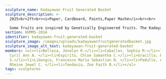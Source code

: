 ```yaml
---
sculpture_name: Kadayawan Fruit Generated Basket
sculpture_description: >-
  2025<br>2ft<br><i>Paper, Cardboard, Paints,Paper Maché</i><br><br>

  Some fruits are inspired by Genetically Engineered fruits. The Kadayawan Festival took its pride with their Fruit Basket which showcases lots of fruits from their culture and province. It is evident that some fruits are shaped robotically to highlight how Genetically Engineered fruits differ from the naturally produced ones.
section: HUMMS-201A
identifier: kadayawan-fruit-generated-basket
sculpture_image: /images/uploads/kadayawanfruitgeneratedbasket.jpg
sculpture_image_alt_text: kadayawan-fruit-generated-basket
members: <ul><li>Belleza, Jenelyn R.</li><li>Caballes. Sophia M.</li><li>Dome,
  Cyril Ann A. </li><li>Espiritu, Chloe Samantha C.</li><li>Gracilla, Benzel
  S.</li><li>Libongco, Francesco Maria Sebastian N. </li><li>Padulle, Ashley
  Rheine Jewel C. </li><li>Teodosio, Zoe Faith B.</li></ul>
tags: sculptures
---
```

